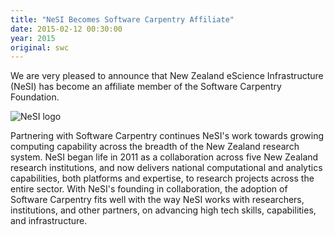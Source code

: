 ```yaml
---
title: "NeSI Becomes Software Carpentry Affiliate"
date: 2015-02-12 00:30:00
year: 2015
original: swc
---
```

<p>
  We are very pleased to announce that
  New Zealand eScience Infrastructure (NeSI)
  has become an affiliate member of the Software Carpentry Foundation.
</p>
<p>
  <img src="{{'/files/2015/02/nesi.png' | relative_url}}" alt="NeSI logo" class="centered">
</p>
<p>
  Partnering with Software Carpentry continues NeSI's work
  towards growing computing capability across the breadth of the New Zealand research system.
  NeSI began life in 2011 as a collaboration across five New Zealand research institutions,
  and now delivers national computational and analytics capabilities,
  both platforms and expertise,
  to research projects across the entire sector.
  With NeSI's founding in collaboration,
  the adoption of Software Carpentry fits well with the way NeSI works with researchers, institutions, and other partners,
  on advancing high tech skills, capabilities, and infrastructure.
</p>
